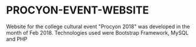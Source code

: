 # PROCYON-EVENT-WEBSITE
Website for the college cultural event "Procyon 2018" was developed in the month of Feb 2018. Technologies used were Bootstrap Framework, MySQL and PHP
